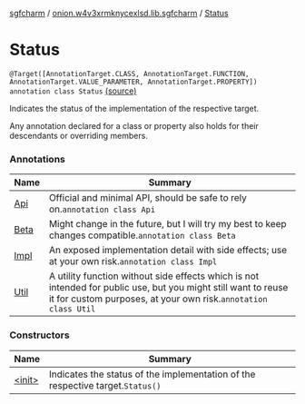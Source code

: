 [sgfcharm](../../index.md) / [onion.w4v3xrmknycexlsd.lib.sgfcharm](../index.md) / [Status](./index.md)

# Status

`@Target([AnnotationTarget.CLASS, AnnotationTarget.FUNCTION, AnnotationTarget.VALUE_PARAMETER, AnnotationTarget.PROPERTY]) annotation class Status` [(source)](https://github.com/w4v3/sgfcharm/tree/master/sgfcharm/src/main/java/onion/w4v3xrmknycexlsd/lib/sgfcharm/Annotations.kt#L31)

Indicates the status of the implementation of the respective target.

Any annotation declared for a class or property also holds for their descendants or overriding members.

### Annotations

| Name | Summary |
|---|---|
| [Api](-api/index.md) | Official and minimal API, should be safe to rely on.`annotation class Api` |
| [Beta](-beta/index.md) | Might change in the future, but I will try my best to keep changes compatible.`annotation class Beta` |
| [Impl](-impl/index.md) | An exposed implementation detail with side effects; use at your own risk.`annotation class Impl` |
| [Util](-util/index.md) | A utility function without side effects which is not intended for public use, but you might still want to reuse it for custom purposes, at your own risk.`annotation class Util` |

### Constructors

| Name | Summary |
|---|---|
| [&lt;init&gt;](-init-.md) | Indicates the status of the implementation of the respective target.`Status()` |
